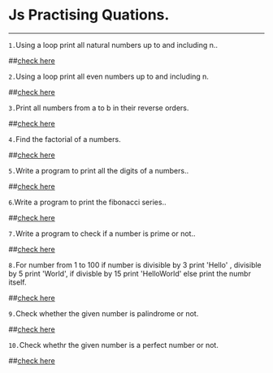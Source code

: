 # Js Practising Quations.

---

`1.`Using a loop print all natural numbers up to and including n..

##[check here](https://github.com/Madanparta/js-10-practising-quations-using-for-and-while-loop/commit/bad1d4952eea75908187f8b749da8b3fbab601cb)

`2.`Using a loop print all even numbers up to and including n.

##[check here](https://github.com/Madanparta/js-10-practising-quations-using-for-and-while-loop/commit/bad1d4952eea75908187f8b749da8b3fbab601cb)

`3.`Print all numbers from a to b in their reverse orders.

##[check here](https://github.com/Madanparta/js-10-practising-quations-using-for-and-while-loop/commit/bad1d4952eea75908187f8b749da8b3fbab601cb)

`4.`Find the factorial of a numbers.

##[check here](https://github.com/Madanparta/js-10-practising-quations-using-for-and-while-loop/commit/bad1d4952eea75908187f8b749da8b3fbab601cb)

`5.`Write a program to print all the digits of a numbers..

##[check here](https://github.com/Madanparta/js-10-practising-quations-using-for-and-while-loop/commit/bad1d4952eea75908187f8b749da8b3fbab601cb)

`6`.Write a program to print the fibonacci series..

##[check here](https://github.com/Madanparta/js-10-practising-quations-using-for-and-while-loop/commit/bad1d4952eea75908187f8b749da8b3fbab601cb)

`7.`Write a program to check if a number is prime or not..

##[check here](https://github.com/Madanparta/js-10-practising-quations-using-for-and-while-loop/commit/bad1d4952eea75908187f8b749da8b3fbab601cb)

`8.`For number from 1 to 100 if number is divisible by 3 print 'Hello' , divisible by 5 print 'World', if divisble by 15 print 'HelloWorld' else print the numbr itself.

##[check here](https://github.com/Madanparta/js-10-practising-quations-using-for-and-while-loop/commit/bad1d4952eea75908187f8b749da8b3fbab601cb)

`9.`Check whether the given number is palindrome or not.

##[check here](https://github.com/Madanparta/js-10-practising-quations-using-for-and-while-loop/commit/bad1d4952eea75908187f8b749da8b3fbab601cb)

`10.`Check whethr the given number is a perfect number or not.

##[check here](https://github.com/Madanparta/js-10-practising-quations-using-for-and-while-loop/commit/bad1d4952eea75908187f8b749da8b3fbab601cb)
